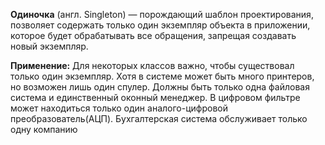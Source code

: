 **Одиночка** (англ. Singleton) — порождающий шаблон проектирования, позволяет содержать только один экземпляр объекта в приложении, 
которое будет обрабатывать все обращения, запрещая создавать новый 
экземпляр.

**Применение:**
Для некоторых классов важно, чтобы существовал только один экземпляр. Хотя
в системе может быть много принтеров, но возможен лишь один спулер.
Должны быть только одна файловая система и единственный оконный менеджер.
В цифровом фильтре может находиться только один аналого-цифровой преобразователь(АЦП). Бухгалтерская система обслуживает только одну компанию
